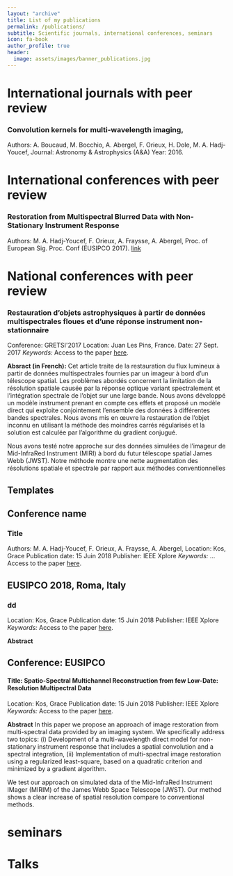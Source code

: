 ```yaml
---
layout: "archive"
title: List of my publications
permalink: /publications/
subtitle: Scientific journals, international conferences, seminars
icon: fa-book
author_profile: true
header:
  image: assets/images/banner_publications.jpg
---
```


# International journals with peer review
### Convolution kernels for multi-wavelength imaging,
Authors: A. Boucaud, M. Bocchio, A. Abergel, F. Orieux, H. Dole, M. A. Hadj-Youcef,
Journal: Astronomy & Astrophysics (A&A) 
Year: 2016.



# International conferences with peer review

### Restoration from Multispectral Blurred Data with Non-Stationary Instrument Response

Authors: M. A. Hadj-Youcef, F. Orieux, A. Fraysse, A. Abergel,
Proc. of European Sig. Proc. Conf (EUSIPCO 2017).
[link](https://ieeexplore.ieee.org/document/8081258)




# National conferences with peer review

### Restauration d’objets astrophysiques à partir de données multispectrales floues et d’une réponse instrument non-stationnaire
Conference: GRETSI'2017
Location: Juan Les Pins, France.
Date: 27 Sept. 2017
*Keywords:*
Access to the paper [here](https://hal-polytechnique.archives-ouvertes.fr/SUP_LSS/hal-01596257v1).

**Absract (in French):**
  Cet article traite de la restauration du flux lumineux à partir de données multispectrales fournies par un imageur à bord d’un télescope spatial. Les problèmes abordés concernent la limitation de la résolution spatiale causée par la réponse optique variant spectralement et l’intégration spectrale de l’objet sur une large bande. Nous avons développé un modèle instrument prenant en compte ces effets et proposé un modèle direct qui exploite conjointement l’ensemble des données à différentes bandes spectrales. Nous avons mis en œuvre la restauration de l’objet inconnu en utilisant la méthode des moindres carrés régularisés et la solution est calculée par l’algorithme du gradient conjugué.

  Nous avons testé notre approche sur des données simulées de l’imageur de Mid-InfraRed Instrument (MIRI) à bord du futur télescope spatial James Webb (JWST). Notre méthode montre une nette augmentation des résolutions spatiale et spectrale par rapport aux méthodes conventionnelles













## Templates
## Conference name
### Title
Authors: M. A. Hadj-Youcef, F. Orieux, A. Fraysse, A. Abergel,
Location: Kos, Grace
Publication date: 15 Juin 2018
Publisher: IEEE Xplore
*Keywords:* ...
Access to the paper [here](...).










## EUSIPCO 2018, Roma, Italy
### dd
Location: Kos, Grace
Publication date: 15 Juin 2018
Publisher: IEEE Xplore
*Keywords:*
Access to the paper [here](https://hal-centralesupelec.archives-ouvertes.fr/hal-01952286/file/eusipco_2018.pdf).



**Abstract**



## Conference: EUSIPCO
#### Title: Spatio-Spectral Multichannel Reconstruction from few Low-Date: Resolution Multipectral Data
Location: Kos, Grace
Publication date: 15 Juin 2018
Publisher: IEEE Xplore
*Keywords:*
Access to the paper [here](https://hal-centralesupelec.archives-ouvertes.fr/hal-01952286/file/eusipco_2018.pdf).


**Abstract**
  In this paper we propose an approach of image restoration from multi-spectral data provided by an imaging system. We specifically address two topics: (i) Development of a multi-wavelength direct model for non-stationary instrument response that includes a spatial convolution and a spectral integration, (ii) Implementation of multi-spectral image restoration using a regularized least-square, based on a quadratic criterion and minimized by a gradient algorithm.

  We test our approach on simulated data of the Mid-InfraRed Instrument IMager (MIRIM) of the James Webb Space Telescope (JWST). Our method shows a clear increase of spatial resolution compare to conventional methods.


# seminars

# Talks
